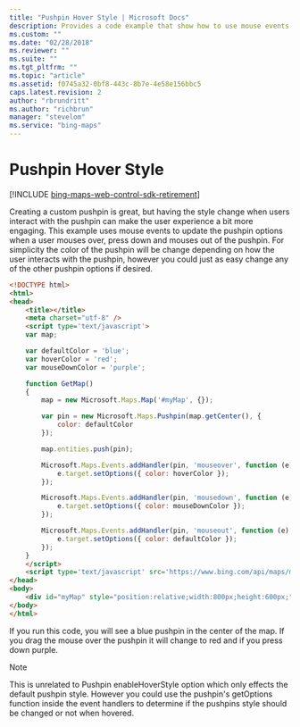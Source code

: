 ```yaml
---
title: "Pushpin Hover Style | Microsoft Docs"
description: Provides a code example that show how to use mouse events to update the pushpin options when a user interacts with the pushpin.
ms.custom: ""
ms.date: "02/28/2018"
ms.reviewer: ""
ms.suite: ""
ms.tgt_pltfrm: ""
ms.topic: "article"
ms.assetid: f0745a32-0bf8-443c-8b7e-4e58e156bbc5
caps.latest.revision: 2
author: "rbrundritt"
ms.author: "richbrun"
manager: "stevelom"
ms.service: "bing-maps"
---
```


# Pushpin Hover Style

[!INCLUDE [bing-maps-web-control-sdk-retirement](../../../includes/bing-maps-web-control-sdk-retirement.md)]

Creating a custom pushpin is great, but having the style change when users interact with the pushpin can make the user experience a bit more engaging. This example uses mouse events to update the pushpin options when a user mouses over, press down and mouses out of the pushpin. For simplicity the color of the pushpin will be change depending on how the user interacts with the pushpin, however you could just as easy change any of the other pushpin options if desired. 

```html
<!DOCTYPE html>
<html>
<head>
    <title></title>
    <meta charset="utf-8" />
	<script type='text/javascript'>
    var map;

    var defaultColor = 'blue';
    var hoverColor = 'red';
    var mouseDownColor = 'purple';

    function GetMap()
    {
        map = new Microsoft.Maps.Map('#myMap', {});

        var pin = new Microsoft.Maps.Pushpin(map.getCenter(), {
            color: defaultColor
        });

        map.entities.push(pin);

        Microsoft.Maps.Events.addHandler(pin, 'mouseover', function (e) {
            e.target.setOptions({ color: hoverColor });
        });

        Microsoft.Maps.Events.addHandler(pin, 'mousedown', function (e) {
            e.target.setOptions({ color: mouseDownColor });
        });

        Microsoft.Maps.Events.addHandler(pin, 'mouseout', function (e) {
            e.target.setOptions({ color: defaultColor });
        });
    }
    </script>
    <script type='text/javascript' src='https://www.bing.com/api/maps/mapcontrol?callback=GetMap&key=[YOUR_BING_MAPS_KEY]' async defer></script>
</head>
<body>
    <div id="myMap" style="position:relative;width:800px;height:600px;"></div>
</body>
</html>
```

If you run this code, you will see a blue pushpin in the center of the map. If you drag the mouse over the pushpin it will change to red and if you press down purple. 

> [!Note]
> This is unrelated to Pushpin enableHoverStyle option which only effects the default pushpin style. However you could use the pushpin's getOptions function inside the event handlers to determine if the pushpins style should be changed or not when hovered.  
